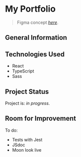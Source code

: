 # My Portfolio

> Figma concept [_here_](https://www.figma.com/file/0e86XBBgbFlklmEfcOYXPo/My-portfolio?node-id=0%3A1).
<!-- > Live demo [_here_](https://). -->

## General Information

## Technologies Used
- React
- TypeScript
- Sass

<!-- ## Features
List the ready features here:
- Awesome feature 1
- Awesome feature 2
- Awesome feature 3 -->

## Project Status
Project is: _in progress_.

## Room for Improvement

To do:
- Tests with Jest
- JSdoc
- Moon look live

<!-- ## Contact
Created by [@flynerdpl](https://www.flynerd.pl/) - feel free to contact me! -->

<!-- ## License -->
<!-- This project is open source and available under the [... License](). -->